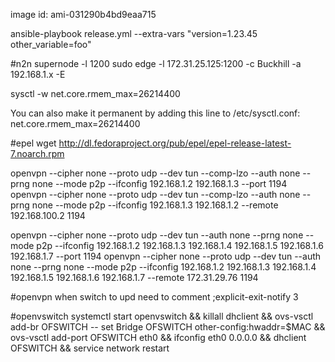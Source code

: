 image id: ami-031290b4bd9eaa715

ansible-playbook release.yml --extra-vars "version=1.23.45 other_variable=foo"

#n2n
supernode -l 1200
sudo edge -l 172.31.25.125:1200 -c Buckhill -a 192.168.1.x -E

sysctl -w net.core.rmem_max=26214400

You can also make it permanent by adding this line to /etc/sysctl.conf:
net.core.rmem_max=26214400

#epel
wget http://dl.fedoraproject.org/pub/epel/epel-release-latest-7.noarch.rpm

openvpn --cipher none --proto udp --dev tun --comp-lzo --auth none --prng none --mode p2p --ifconfig 192.168.1.2 192.168.1.3 --port 1194
openvpn --cipher none --proto udp --dev tun --comp-lzo --auth none --prng none --mode p2p --ifconfig 192.168.1.3 192.168.1.2 --remote 192.168.100.2 1194

openvpn --cipher none --proto udp --dev tun --auth none --prng none --mode p2p --ifconfig 192.168.1.2 192.168.1.3 192.168.1.4 192.168.1.5 192.168.1.6 192.168.1.7 --port 1194
openvpn --cipher none --proto udp --dev tun --auth none --prng none --mode p2p --ifconfig 192.168.1.2 192.168.1.3 192.168.1.4 192.168.1.5 192.168.1.6 192.168.1.7 --remote 172.31.29.76 1194

#openvpn
when switch to upd need to comment ;explicit-exit-notify 3

#openvswitch
systemctl start openvswitch && killall dhclient && ovs-vsctl add-br OFSWITCH -- set Bridge OFSWITCH other-config:hwaddr=\$MAC && ovs-vsctl add-port OFSWITCH eth0 && ifconfig eth0 0.0.0.0 && dhclient OFSWITCH && service network restart
